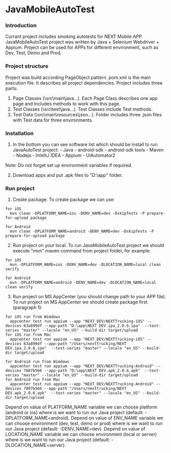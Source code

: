 # JavaMobileAutoTest

### Introduction
Currant project includes smoking autotests for NEXT Mobile APP. JavaMobileAutoTest project was written by Java + Selenium Webdriver + Appium. Project can be used for APPs for different environment, such as Dev, Test, Demo and Prod.
 
### Project structure
Project was build according PageObject pattern. pom.xml is the main execution file. It describes all project dependencies. Project includes three parts: 
   1. Page Classes (\src\main\java\...). Each Page Class describes one app page and includes methods to work with this page.
   2. Test Classes (\src\test\java\...). Test Classes include Test methods.
   3. Test Data (\src\main\resources\json\...). Folder includes three .json files with Test data for three environments.
    
### Installation
   1. In the bottom you can see software list which should be install to run JavaAutoTest project:
    - Java
    - android-sdk
    - android-sdk tools
    - Maven
    - Nodejs
    - IntelliJ IDEA
    - Appium
    - UiAutomator2

Note: Do not forget set up environment variables if required.

   2. Download apps and put .apk files to "D:\\app" folder.

### Run project
   1. Create package. To create package we can use:

    for iOS
      mvn clean -DPLATFORM_NAME=ios -DENV_NAME=dev -DskipTests -P prepare-for-upload package

    for Android
      mvn clean -DPLATFORM_NAME=android -DENV_NAME=dev -DskipTests -P prepare-for-upload package


   2. Run project on your local. To run JavaMobileAutoTest project we should execute "mvn" maven command from project folder, for example:

    for iOS
      mvn -DPLATFORM_NAME=ios -DENV_NAME=dev -DLOCATION_NAME=local clean verify

    for Android
      mvn -DPLATFORM_NAME=android -DENV_NAME=dev -DLOCATION_NAME=local clean verify


   3. Run project on MS AppCenter (you should change path to your APP file). To run project on MS AppCenter we should create package first (paragraph 1):

    for iOS run from Wimdows
      appcenter test run appium --app "NEXT_DEV/NEXTTrucking-iOS" --devices 63a899df --app-path "D:\app\NEXT DEV.ipa_2.0.6.ipa"  --test-series "master" --locale "en_US" --build-dir target/upload
    for iOS run from Mac
      appcenter test run appium --app "NEXT_DEV/NEXTTrucking-iOS" --devices 63a899df --app-path "/Users/nexttrucking/NEXT DEV.ipa_2.0.6.ipa"  --test-series "master" --locale "en_US" --build-dir target/upload

    for Android run from Wimdows
      appcenter test run appium --app "NEXT_DEV/NEXTTrucking-Android" --devices 7807b566 --app-path "D:\app\NEXT DEV.apk_2.0.6.apk"  --test-series "master" --locale "en_US" --build-dir target/upload
    for Android run from Mac
      appcenter test run appium --app "NEXT_DEV/NEXTTrucking-Android" --devices 7807b566 --app-path "/Users/nexttrucking/NEXT DEV.apk_2.0.6.apk"  --test-series "master" --locale "en_US" --build-dir target/upload


Depend on value of PLATFORM_NAME variable we can choose platform (android or ios) where is we want to run our Java project (default: -DPLATFORM_NAME=android).
Depend on value of ENV_NAME variable we can choose environment (dev, test, demo or prod) where is we want to run our Java project (default: -DENV_NAME=dev).
Depend on value of LOCATION_NAME variable we can choose environment (local or server) where is we want to run our Java project (default: -DLOCATION_NAME=server).
